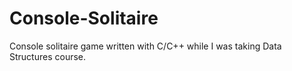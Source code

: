 # Console-Solitaire
Console solitaire game written with C/C++ while I was taking Data Structures course.
